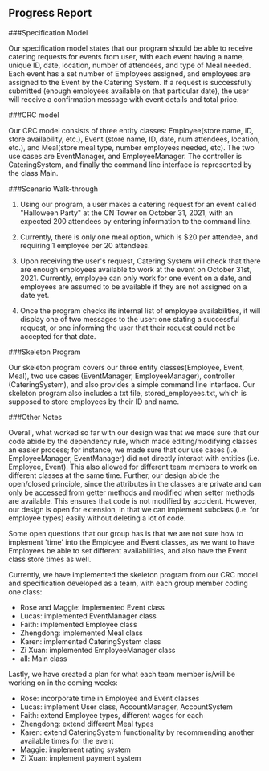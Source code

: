 ## Progress Report

###Specification Model 

Our specification model states that our program should be able to receive catering requests for events from user, 
with each event having a name, unique ID, date, location, number of attendees, and type of Meal needed. 
Each event has a set number of Employees assigned, and employees are assigned to the Event by the Catering 
System. If a request is successfully submitted (enough employees available on that particular date), 
the user will receive a confirmation message with event details and total price. 


###CRC model 

Our CRC model consists of three entity classes: Employee(store name, ID, store availability, etc.), 
Event (store name, ID, date, num attendees, location, etc.), and Meal(store meal type, number employees needed, etc). 
The two use cases are EventManager, and EmployeeManager. The controller is CateringSystem, and finally the command 
line interface is represented by the class Main. 

###Scenario Walk-through 

1. Using our program, a user makes a catering request for an event called "Halloween Party" at the CN
Tower on October 31, 2021, with an expected 200 attendees by entering information to the command line. 

2. Currently, there is only one meal option, which is $20 per attendee, and requiring 1 employee per 20 attendees. 

3. Upon receiving the user's request, Catering System will check that there are enough employees available to work at 
the event on October 31st, 2021. Currently, employee can only work for one event on a date, and employees are assumed to
be available if they are not assigned on a date yet. 

4. Once the program checks its internal list of employee availabilities, it will 
display one of two messages to the user: one stating a successful request, or one informing the user that 
their request could not be accepted for that date. 


###Skeleton Program 

Our skeleton program covers our three entity classes(Employee, Event, Meal), two use cases 
(EventManager, EmployeeManager), controller (CateringSystem), and also provides a simple command line interface. 
Our skeleton program also includes a txt file, stored_employees.txt, which is supposed to store employees by their 
ID and name. 

###Other Notes

Overall, what worked so far with our design was that we made sure that our code abide by the dependency rule, 
which made editing/modifying classes an easier process; for instance, we made sure that our use cases
(i.e. EmployeeManager, EventManager) did not directly interact with entities (i.e. Employee, Event). This also allowed 
for different team members to work on different classes at the same time. Further, our design abide the open/closed 
principle, since the attributes in the classes are private and can only be accessed from getter 
methods and modified when setter methods are available. This ensures that code is not modified by accident. However, our
design is open for extension, in that we can implement subclass (i.e. for employee types) easily without deleting a lot
of code. 


Some open questions that our group has is that we are not sure how to implement 'time' into the Employee and Event 
classes, as we want to have Employees be able to set different availabilities, and also have the Event class store 
times as well. 

Currently, we have implemented the skeleton program from our CRC model and specification developed as a team, with
each group member coding one class:
- Rose and Maggie: implemented Event class
- Lucas: implemented EventManager class 
- Faith: implemented Employee class 
- Zhengdong: implemented Meal class
- Karen: implemented CateringSystem class
- Zi Xuan: implemented EmployeeManager class
- all: Main class 


Lastly, we have created a plan for what each team member is/will be working on in the coming weeks:

- Rose: incorporate time in Employee and Event classes 
- Lucas: implement User class, AccountManager, AccountSystem
- Faith: extend Employee types, different wages for each
- Zhengdong: extend different Meal types
- Karen: extend CateringSystem functionality by recommending another available times for the event 
- Maggie: implement rating system
- Zi Xuan: implement payment system 